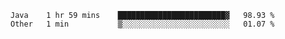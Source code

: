 
<!--START_SECTION:waka-->

```text
Java    1 hr 59 mins    ████████████████████████▓   98.93 %
Other   1 min           ▒░░░░░░░░░░░░░░░░░░░░░░░░   01.07 %
```

<!--END_SECTION:waka-->

<!--unk0e-ctrlmd-blitzh-->
